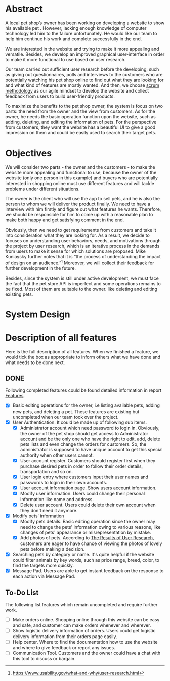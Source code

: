 # Abstract

A local pet shop’s owner has been working on developing a website to show his available pet . However, lacking enough knowledge of computer technology led him to the failure unfortunately. He would like our team to help him continue his work and complete successfully in the end.

We are interested in the website and trying to make it more appealing and versatile. Besides, we develop an improved graphical user-interface in order to make it more functional to use based on user research.

Our team carried out sufficient user research before the developing, such as giving out questionnaires, polls and interviews  to the customers who are potentially watching his pet shop online  to find out what they are looking for and what kind of features are mostly wanted. And then, we choose [scrum methodology](https://github.com/GuangzheWen/web-softwaretools-plain/blob/main/report/Process.md#agile-scrum-methodology) as our agile mindset to develop the website and collect feedback from users to build user-friendly products.

To maximize the benefits to the pet shop owner, the system is focus on two parts: the need from the owner and the view from customers. As for the owner, he needs the basic operation function upon the website, such as adding, deleting, and editing the information of pets. For the perspective from customers, they want the website has a beautiful UI to give a good impression on them and could be easily used to search their target pets.

# Objectives

We will consider two parts - the owner and the customers - to make the website more appealing and functional to use, because the owner of the website (only one person in this example) and buyers who are potentially interested in shopping online must use different features and will tackle problems under different situations.

The owner is the client who will use the app to sell pets, and he is also the person to whom we will deliver the product finally. We need to have a interview with him firstly and figure out what features he wants. Therefore, we should be responsible for him to come up with a reasonable plan to make both happy and get satisfying comment in the end.

Obviously, then we need to get requirements from customers and take it into consideration what they are looking for. As a result, we decide to focuses on understanding user behaviors, needs, and motivations through the project by user research, which  is an iterative process in the demands from users to make it sense for which solutions are proposed. Mike Kuniaysky further notes that it is “the process of understanding the impact of design on an audience.”[^1] Moreover, we will collect their feedback for further development in the future.

Besides, since the system is still under active development, we must face the fact that the pet store API is imperfect and some operations remains to be fixed. Most of them are suitable to the owner. like deleting and editing existing pets.

# System Design

# Description of all features 

Here is the full description of all features. When we finished a feature, we would tick the box as appropriate to inform others what we have done and what needs to be done next.

## DONE

Following completed features could be found detailed information in report [Features](https://github.com/GuangzheWen/web-softwaretools-plain/blob/main/report/Features.md). 

- [x] Basic editing operations for the owner, i.e listing available pets, adding new pets, and deleting a pet. These features are existing but uncompleted when our team took over the project.
- [x] User Authentication. It could be made up of following sub items.
	- [x] Administrator account which need password to login in. Obviously, the owner of the pet shop should get access to Administrator account and be the only one who have the right to edit, add, delete pets lists and even change the orders for customers. So, the administrator is supposed to have unique account to get this special authority when other users cannot.
	- [x] User account register. Customers should register first when they purchase desired pets in order to follow their order details, transportation and so on.
	- [x] User login entry where customers input their user names and passwords to login in their own accounts.
	- [x] User account information page. Show users account information.
	- [x] Modify user information. Users could change their personal information like name and address.
	- [x] Delete user account. Users could delete their own account when they don't need it anymore.
- [x] Modify pets' information
	- [x] Modify pets details. Basic editing operation since the owner may need to change the pets' information owing to various reasons, like changes of pets' appearance or misrepresentation by mistake.
	- [x] Add photos of pets. According to [The Results of User Research](https://github.com/GuangzheWen/web-softwaretools-plain/blob/main/report/Process.md#the-results-of-user-research), customers are eager to have chance of viewing the photos of lovely pets before making a decision.
- [x] Searching pets by category or name. It's quite helpful if the website could filter animals by key words, such as price range, breed, color, to find the targets more quickly.
- [x] Message Pad. Users are able to get instant feedback on the response to each action via Message Pad.

## To-Do List

The following list features which remain uncompleted and require further work.

- [ ] Make orders online. Shopping online through this website can be easy and safe, and customer can make orders whenever and wherever. 
- [ ] Show logistic delivery information of orders. Users could get logistic delivery information from their orders page easily.
- [ ] Help center. Where to find the documentation how to use the website and where to give feedback or report any issues.
- [ ] Communication Tool. Customers and the owner could have a chat with this tool to discuss or bargain.

[^1]: https://www.usability.gov/what-and-why/user-research.html